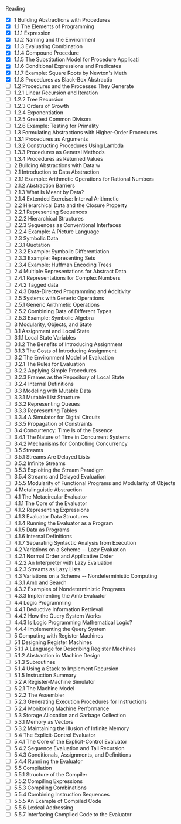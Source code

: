 Reading
- [x] 1 Building Abstractions with Procedures
- [x] 1.1 The Elements of Programming
- [x] 1.1.1 Expression
- [x] 1.1.2 Naming and the Environment
- [x] 1.1.3 Evaluating Combination
- [x] 1.1.4 Compound Procedure
- [x] 1.1.5 The Substitution Model for Procedure Applicati
- [x] 1.1.6 Conditional Expressions and Predicates
- [x] 1.1.7 Example: Square Roots by Newton's Meth
- [x] 1.1.8 Procedures as Black-Box Abstractio
- [ ] 1.2 Procedures and the Processes They Generate
- [ ] 1.2.1 Linear Recursion and Iteration
- [ ] 1.2.2 Tree Recursion
- [ ] 1.2.3 Orders of Growth
- [ ] 1.2.4 Exponentiation
- [ ] 1.2.5 Greatest Common Divisors
- [ ] 1.2.6 Example: Testing for Primality
- [ ] 1.3 Formulating Abstractions with Higher-Order Procedures
- [ ] 1.3.1 Procedures as Arguments
- [ ] 1.3.2 Constructing Procedures Using Lambda
- [ ] 1.3.3 Procedures as General Methods
- [ ] 1.3.4 Procedures as Returned Values
- [ ] 2 Building Abstractions with Data:w
- [ ] 2.1 Introduction to Data Abstraction
- [ ] 2.1.1 Example: Arithmetic Operations for Rational Numbers
- [ ] 2.1.2 Abstraction Barriers
- [ ] 2.1.3 What Is Meant by Data?
- [ ] 2.1.4 Extended Exercise: Interval Arithmetic
- [ ] 2.2 Hierarchical Data and the Closure Property
- [ ] 2.2.1 Representing Sequences
- [ ] 2.2.2 Hierarchical Structures
- [ ] 2.2.3 Sequences as Conventional Interfaces
- [ ] 2.2.4 Example: A Picture Language
- [ ] 2.3 Symbolic Data
- [ ] 2.3.1 Quotation
- [ ] 2.3.2 Example: Symbolic Differentiation
- [ ] 2.3.3 Example: Representing Sets
- [ ] 2.3.4 Example: Huffman Encoding Trees
- [ ] 2.4 Multiple Representations for Abstract Data
- [ ] 2.4.1 Representations for Complex Numbers
- [ ] 2.4.2 Tagged data
- [ ] 2.4.3 Data-Directed Programming and Additivity
- [ ] 2.5 Systems with Generic Operations
- [ ] 2.5.1 Generic Arithmetic Operations
- [ ] 2.5.2 Combining Data of Different Types
- [ ] 2.5.3 Example: Symbolic Algebra
- [ ] 3 Modularity, Objects, and State
- [ ] 3.1 Assignment and Local State
- [ ] 3.1.1 Local State Variables
- [ ] 3.1.2 The Benefits of Introducing Assignment
- [ ] 3.1.3 The Costs of Introducing Assignment
- [ ] 3.2 The Environment Model of Evaluation
- [ ] 3.2.1 The Rules for Evaluation
- [ ] 3.2.2 Applying Simple Procedures
- [ ] 3.2.3 Frames as the Repository of Local State
- [ ] 3.2.4 Internal Definitions
- [ ] 3.3 Modeling with Mutable Data
- [ ] 3.3.1 Mutable List Structure
- [ ] 3.3.2 Representing Queues
- [ ] 3.3.3 Representing Tables
- [ ] 3.3.4 A Simulator for Digital Circuits
- [ ] 3.3.5 Propagation of Constraints
- [ ] 3.4 Concurrency: Time Is of the Essence
- [ ] 3.4.1 The Nature of Time in Concurrent Systems
- [ ] 3.4.2 Mechanisms for Controlling Concurrency
- [ ] 3.5 Streams
- [ ] 3.5.1 Streams Are Delayed Lists
- [ ] 3.5.2 Infinite Streams
- [ ] 3.5.3 Exploiting the Stream Paradigm
- [ ] 3.5.4 Streams and Delayed Evaluation
- [ ] 3.5.5 Modularity of Functional Programs and Modularity of Objects
- [ ] 4 Metalinguistic Abstraction
- [ ] 4.1 The Metacircular Evaluator
- [ ] 4.1.1 The Core of the Evaluator
- [ ] 4.1.2 Representing Expressions
- [ ] 4.1.3 Evaluator Data Structures
- [ ] 4.1.4 Running the Evaluator as a Program
- [ ] 4.1.5 Data as Programs
- [ ] 4.1.6 Internal Definitions
- [ ] 4.1.7 Separating Syntactic Analysis from Execution
- [ ] 4.2 Variations on a Scheme -- Lazy Evaluation
- [ ] 4.2.1 Normal Order and Applicative Order
- [ ] 4.2.2 An Interpreter with Lazy Evaluation
- [ ] 4.2.3 Streams as Lazy Lists
- [ ] 4.3 Variations on a Scheme -- Nondeterministic Computing
- [ ] 4.3.1 Amb and Search
- [ ] 4.3.2 Examples of Nondeterministic Programs
- [ ] 4.3.3 Implementing the Amb Evaluator
- [ ] 4.4 Logic Programming
- [ ] 4.4.1 Deductive Information Retrieval
- [ ] 4.4.2 How the Query System Works
- [ ] 4.4.3 Is Logic Programming Mathematical Logic?
- [ ] 4.4.4 Implementing the Query System
- [ ] 5 Computing with Register Machines
- [ ] 5.1 Designing Register Machines
- [ ] 5.1.1 A Language for Describing Register Machines
- [ ] 5.1.2 Abstraction in Machine Design
- [ ] 5.1.3 Subroutines
- [ ] 5.1.4 Using a Stack to Implement Recursion
- [ ] 5.1.5 Instruction Summary
- [ ] 5.2 A Register-Machine Simulator
- [ ] 5.2.1 The Machine Model
- [ ] 5.2.2 The Assembler
- [ ] 5.2.3 Generating Execution Procedures for Instructions
- [ ] 5.2.4 Monitoring Machine Performance
- [ ] 5.3 Storage Allocation and Garbage Collection
- [ ] 5.3.1 Memory as Vectors
- [ ] 5.3.2 Maintaining the Illusion of Infinite Memory
- [ ] 5.4 The Explicit-Control Evaluator
- [ ] 5.4.1 The Core of the Explicit-Control Evaluator
- [ ] 5.4.2 Sequence Evaluation and Tail Recursion
- [ ] 5.4.3 Conditionals, Assignments, and Definitions
- [ ] 5.4.4 Runni ng the Evaluator
- [ ] 5.5 Compilation
- [ ] 5.5.1 Structure of the Compiler
- [ ] 5.5.2 Compiling Expressions
- [ ] 5.5.3 Compiling Combinations
- [ ] 5.5.4 Combining Instruction Sequences
- [ ] 5.5.5 An Example of Compiled Code
- [ ] 5.5.6 Lexical Addressing
- [ ] 5.5.7 Interfacing Compiled Code to the Evaluator